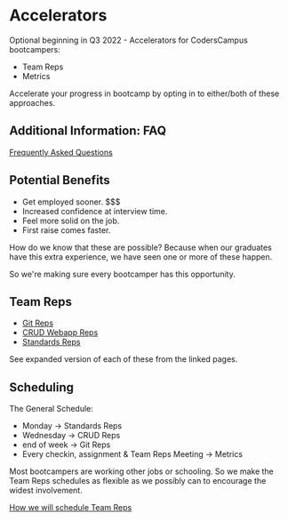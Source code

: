 # Accelerators

Optional beginning in Q3 2022 - Accelerators for CodersCampus bootcampers:

- Team Reps
- Metrics

Accelerate your progress in bootcamp by opting in to either/both of these approaches.

## Additional Information: FAQ

[Frequently Asked Questions](faq/)

## Potential Benefits

- Get employed sooner. $$$
- Increased confidence at interview time.
- Feel more solid on the job.
- First raise comes faster.

How do we know that these are possible? Because when our graduates have this extra experience, we have seen one or more of these happen.

So we're making sure every bootcamper has this opportunity.

## Team Reps

- [Git Reps](git/)
- [CRUD Webapp Reps](crud/)
- [Standards Reps](standards/)

See expanded version of each of these from the linked pages.

## Scheduling

The General Schedule:

- Monday -> Standards Reps
- Wednesday -> CRUD Reps
- end of week -> Git Reps
- Every checkin, assignment & Team Reps Meeting -> Metrics

Most bootcampers are working other jobs or schooling. So we make the Team Reps schedules as flexible as we possibly can to encourage the widest involvement.

[How we will schedule Team Reps](schedule/)

